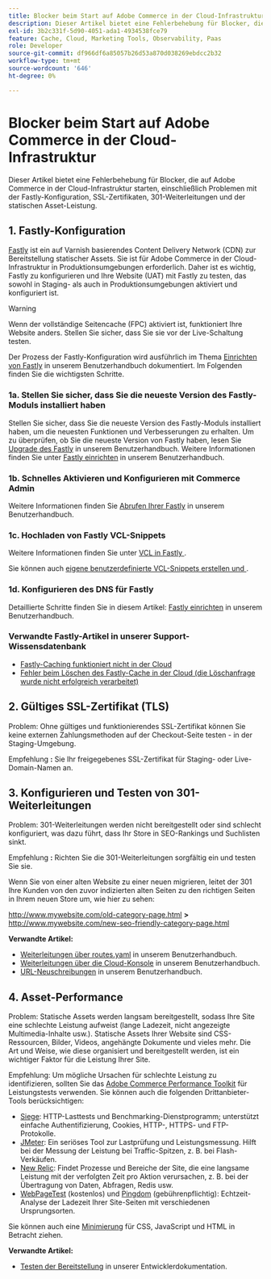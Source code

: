 ```yaml
---
title: Blocker beim Start auf Adobe Commerce in der Cloud-Infrastruktur
description: Dieser Artikel bietet eine Fehlerbehebung für Blocker, die auf Adobe Commerce in der Cloud-Infrastruktur starten, einschließlich Problemen mit der Fastly-Konfiguration, SSL-Zertifikaten, 301-Weiterleitungen und der statischen Asset-Leistung.
exl-id: 3b2c331f-5d90-4051-ada1-4934538fce79
feature: Cache, Cloud, Marketing Tools, Observability, Paas
role: Developer
source-git-commit: df966df6a85057b26d53a870d038269ebdcc2b32
workflow-type: tm+mt
source-wordcount: '646'
ht-degree: 0%

---
```


# Blocker beim Start auf Adobe Commerce in der Cloud-Infrastruktur

Dieser Artikel bietet eine Fehlerbehebung für Blocker, die auf Adobe Commerce in der Cloud-Infrastruktur starten, einschließlich Problemen mit der Fastly-Konfiguration, SSL-Zertifikaten, 301-Weiterleitungen und der statischen Asset-Leistung.

## 1. Fastly-Konfiguration

[Fastly](https://www.fastly.com/) ist ein auf Varnish basierendes Content Delivery Network (CDN) zur Bereitstellung statischer Assets. Sie ist für Adobe Commerce in der Cloud-Infrastruktur in Produktionsumgebungen erforderlich. Daher ist es wichtig, Fastly zu konfigurieren und Ihre Website (UAT) mit Fastly zu testen, das sowohl in Staging- als auch in Produktionsumgebungen aktiviert und konfiguriert ist.

>[!WARNING]
>
>Wenn der vollständige Seitencache (FPC) aktiviert ist, funktioniert Ihre Website anders. Stellen Sie sicher, dass Sie sie vor der Live-Schaltung testen.

Der Prozess der Fastly-Konfiguration wird ausführlich im Thema [Einrichten von Fastly](https://experienceleague.adobe.com/docs/commerce-cloud-service/user-guide/cdn/setup-fastly/fastly-configuration.html?lang=de) in unserem Benutzerhandbuch dokumentiert. Im Folgenden finden Sie die wichtigsten Schritte.

### 1a. Stellen Sie sicher, dass Sie die neueste Version des Fastly-Moduls installiert haben

Stellen Sie sicher, dass Sie die neueste Version des Fastly-Moduls installiert haben, um die neuesten Funktionen und Verbesserungen zu erhalten. Um zu überprüfen, ob Sie die neueste Version von Fastly haben, lesen Sie [Upgrade des Fastly](https://experienceleague.adobe.com/docs/commerce-cloud-service/user-guide/cdn/setup-fastly/fastly-configuration.html?lang=de#upgrade-the-fastly-module) in unserem Benutzerhandbuch. Weitere Informationen finden Sie unter [Fastly einrichten](https://experienceleague.adobe.com/docs/commerce-cloud-service/user-guide/cdn/setup-fastly/fastly-configuration.html?lang=de) in unserem Benutzerhandbuch.

### 1b. Schnelles Aktivieren und Konfigurieren mit Commerce Admin

Weitere Informationen finden Sie [Abrufen Ihrer Fastly](https://experienceleague.adobe.com/docs/commerce-cloud-service/user-guide/cdn/setup-fastly/fastly-configuration.html?lang=de#get-fastly-credentials) in unserem Benutzerhandbuch.

### 1c. Hochladen von Fastly VCL-Snippets

Weitere Informationen finden Sie unter [VCL in Fastly &#x200B;](https://experienceleague.adobe.com/docs/commerce-cloud-service/user-guide/cdn/setup-fastly/fastly-configuration.html?lang=de).

Sie können auch [eigene benutzerdefinierte VCL-Snippets erstellen und &#x200B;](https://experienceleague.adobe.com/docs/commerce-cloud-service/user-guide/cdn/custom-vcl-snippets/fastly-vcl-custom-snippets.html?lang=de).

### 1d. Konfigurieren des DNS für Fastly


Detaillierte Schritte finden Sie in diesem Artikel: [Fastly einrichten](https://experienceleague.adobe.com/docs/commerce-cloud-service/user-guide/cdn/setup-fastly/fastly-configuration.html?lang=de#update-dns-configuration-with-development-settings) in unserem Benutzerhandbuch.

### Verwandte Fastly-Artikel in unserer Support-Wissensdatenbank

* [Fastly-Caching funktioniert nicht in der Cloud](/help/troubleshooting/miscellaneous/fastly-caching-is-not-working-on-magento-cloud.md)
* [Fehler beim Löschen des Fastly-Cache in der Cloud (die Löschanfrage wurde nicht erfolgreich verarbeitet)](/help/troubleshooting/miscellaneous/error-purging-fastly-cache-on-cloud-the-purge-request-was-not-processed-successfully.md)

## 2. Gültiges SSL-Zertifikat (TLS)

Problem: Ohne gültiges und funktionierendes SSL-Zertifikat können Sie keine externen Zahlungsmethoden auf der Checkout-Seite testen - in der Staging-Umgebung.

Empfehlung **:** Sie Ihr freigegebenes SSL-Zertifikat für Staging- oder Live-Domain-Namen an.


## 3. Konfigurieren und Testen von 301-Weiterleitungen

Problem: 301-Weiterleitungen werden nicht bereitgestellt oder sind schlecht konfiguriert, was dazu führt, dass Ihr Store in SEO-Rankings und Suchlisten sinkt.

Empfehlung **:** Richten Sie die 301-Weiterleitungen sorgfältig ein und testen Sie sie.

Wenn Sie von einer alten Website zu einer neuen migrieren, leitet der 301 Ihre Kunden von den zuvor indizierten alten Seiten zu den richtigen Seiten in Ihrem neuen Store um, wie hier zu sehen:

http://www.mywebsite.com/old-category-page.html **>** http://www.mywebsite.com/new-seo-friendly-category-page.html

**Verwandte Artikel:**

* [Weiterleitungen über routes.yaml](https://experienceleague.adobe.com/docs/commerce-cloud-service/user-guide/configure/routes/redirects.html?lang=de) in unserem Benutzerhandbuch.
* [Weiterleitungen über die Cloud-Konsole](https://experienceleague.adobe.com/docs/commerce-cloud-service/user-guide/project/overview.html?lang=de) in unserem Benutzerhandbuch.
* [URL-Neuschreibungen](https://experienceleague.adobe.com/docs/commerce-admin/marketing/seo/url-rewrites/url-rewrite.html?lang=de) in unserem Benutzerhandbuch.

## 4. Asset-Performance

Problem: Statische Assets werden langsam bereitgestellt, sodass Ihre Site eine schlechte Leistung aufweist (lange Ladezeit, nicht angezeigte Multimedia-Inhalte usw.). Statische Assets Ihrer Website sind CSS-Ressourcen, Bilder, Videos, angehängte Dokumente und vieles mehr. Die Art und Weise, wie diese organisiert und bereitgestellt werden, ist ein wichtiger Faktor für die Leistung Ihrer Site.

Empfehlung: Um mögliche Ursachen für schlechte Leistung zu identifizieren, sollten Sie das [Adobe Commerce Performance Toolkit](https://github.com/magento/magento2/tree/2.3/setup/performance-toolkit) für Leistungstests verwenden. Sie können auch die folgenden Drittanbieter-Tools berücksichtigen:

* [Siege](https://www.joedog.org/siege-home): HTTP-Lasttests und Benchmarking-Dienstprogramm; unterstützt einfache Authentifizierung, Cookies, HTTP-, HTTPS- und FTP-Protokolle.
* [JMeter](https://jmeter.apache.org/): Ein seriöses Tool zur Lastprüfung und Leistungsmessung. Hilft bei der Messung der Leistung bei Traffic-Spitzen, z. B. bei Flash-Verkäufen.
* [New Relic](https://support.newrelic.com/): Findet Prozesse und Bereiche der Site, die eine langsame Leistung mit der verfolgten Zeit pro Aktion verursachen, z. B. bei der Übertragung von Daten, Abfragen, Redis usw.
* [WebPageTest](https://www.webpagetest.org/) (kostenlos) und [Pingdom](https://www.pingdom.com/) (gebührenpflichtig): Echtzeit-Analyse der Ladezeit Ihrer Site-Seiten mit verschiedenen Ursprungsorten.

Sie können auch eine [Minimierung](https://experienceleague.adobe.com/docs/commerce-cloud-service/user-guide/configure-store/store-settings.html?lang=de) für CSS, JavaScript und HTML in Betracht ziehen.

**Verwandte Artikel:**

* [Testen der Bereitstellung](https://experienceleague.adobe.com/docs/commerce-cloud-service/user-guide/develop/test/staging-and-production.html?lang=de) in unserer Entwicklerdokumentation.
